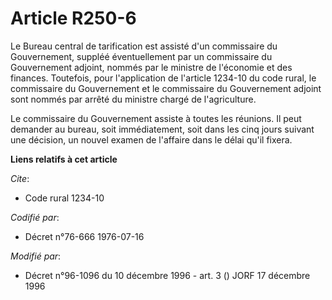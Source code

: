 # Article R250-6

Le Bureau central de tarification est assisté d'un commissaire du Gouvernement, suppléé éventuellement par un commissaire du
Gouvernement adjoint, nommés par le ministre de l'économie et des finances. Toutefois, pour l'application de l'article
1234-10 du code rural, le commissaire du Gouvernement et le commissaire du Gouvernement adjoint sont nommés par arrêté du
ministre chargé de l'agriculture.

Le commissaire du Gouvernement assiste à toutes les réunions. Il peut demander au bureau, soit immédiatement, soit dans les
cinq jours suivant une décision, un nouvel examen de l'affaire dans le délai qu'il fixera.

**Liens relatifs à cet article**

_Cite_:

  - Code rural 1234-10

_Codifié par_:

  - Décret n°76-666 1976-07-16

_Modifié par_:

  - Décret n°96-1096 du 10 décembre 1996 - art. 3 () JORF 17 décembre 1996
